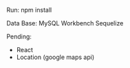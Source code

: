 Run:
npm install 


Data Base:
MySQL
Workbench
Sequelize

Pending:
- React
- Location (google maps api)


